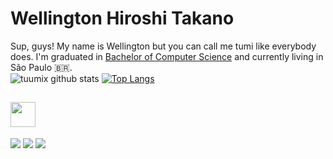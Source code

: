 # Wellington Hiroshi Takano
 
 Sup, guys! My name is Wellington but you can call me tumi like everybody does. I'm graduated in [Bachelor of Computer Science](https://www.unoeste.br/graduacao/ciencia-computacao) and currently living in São Paulo 🇧🇷.  
 ![tuumix github stats](https://github-readme-stats.vercel.app/api?username=tuumix&show_icons=true&theme=vue-dark)
[![Top Langs](https://github-readme-stats.vercel.app/api/top-langs/?username=Tuumix&layout=compact&theme=vue-dark)](https://github.com/Tuumix/github-readme-stats)

## <img height="40" src="https://media.tenor.com/images/40e2ee288bacb782ecb04170b65b21f7/tenor.gif"/> 
[<img src="https://img.shields.io/badge/linkedin-%230077B5.svg?&style=for-the-badge&logo=linkedin&logoColor=white" />](https://www.linkedin.com/in/wellington-takano/)
[<img src = "https://img.shields.io/badge/instagram-%23E4405F.svg?&style=for-the-badge&logo=instagram&logoColor=white">](https://www.instagram.com/tuumi__/)
[<img src = "https://img.shields.io/badge/facebook-%231877F2.svg?&style=for-the-badge&logo=facebook&logoColor=white">](https://www.facebook.com/wellz.tkn)
